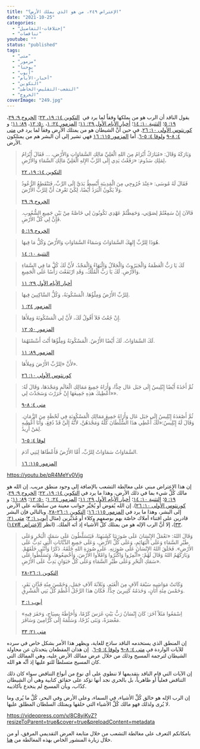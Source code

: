 ```yaml
---
title: "الإعتراض ٢٤٩، من هو الذي يملك الأرض؟"
date: "2021-10-25"
categories: 
  - "إختلافات-التفاصيل"
  - "تناقضات"
youtube: ""
status: "published"
tags: 
  - "متى"
  - "مزمور"
  - "يوحنا"
  - "أيوب"
  - "أخبار-الأيام"
  - "التكوين"
  - "التشعب-التقليص-الخاطئ"
  - "الخروج"
coverImage: "249.jpg"
---
```


يقول الناقد أن الرب هو من يملكها وفقاً لما يرد في  [التكوين ١٤: ١٩، ٢٢](https://my.bible.com/bible/101/GEN.14.19-22)؛ [الخروج ٩: ٢٩](https://my.bible.com/bible/101/EXO.9.29)، [١٩: ٥](https://my.bible.com/bible/101/EXO.19.5)؛ [التثنية ١٠: ١٤](https://my.bible.com/bible/101/DEU.10.14)؛ [أخبار الأيام الأول ٢٩: ١١](https://my.bible.com/bible/101/1CH.29.11)؛ [المزمور ٢٤: ١](https://my.bible.com/bible/101/PSA.24.1)، [٥٠: ١٢](https://my.bible.com/bible/101/PSA.50.12)، [٨٩: ١١](https://my.bible.com/bible/101/PSA.89.11)؛ و [كورنثوس الأولى ١٠: ٢٦](https://my.bible.com/bible/101/1CO.10.26). في حين أنَّ الشيطان هو من يمتلك الأرض وفقاً لما يرد في [متى ٤: ٨-٩](https://my.bible.com/bible/101/MAT.4.8-9) و[لوقا ٤: ٥-٦](https://my.bible.com/bible/101/LUK.4.5-6). أما [المزمور ١١٥: ١٦](https://my.bible.com/bible/101/PSA.115.16) فهي تشير إلى أن البشر هم من يمتلكون الأرض.

> وَبَارَكَهُ وَقَالَ: «مُبَارَكٌ أَبْرَامُ مِنَ اللهِ الْعَلِيِّ مَالِكِ السَّمَاوَاتِ وَالأَرْضِ، … فَقَالَ أَبْرَامُ لِمَلِكِ سَدُومَ: «رَفَعْتُ يَدِي إِلَى الرَّبِّ الإِلهِ الْعَلِيِّ مَالِكِ السَّمَاءِ وَالأَرْضِ،
> 
> [التكوين ١٤: ١٩، ٢٢](https://my.bible.com/bible/101/GEN.14.19-22)

> فَقَالَ لَهُ مُوسَى: «عِنْدَ خُرُوجِي مِنَ الْمَدِينَةِ أَبْسِطُ يَدَيَّ إِلَى الرَّبِّ، فَتَنْقَطِعُ الرُّعُودُ وَلاَ يَكُونُ الْبَرَدُ أَيْضًا، لِكَيْ تَعْرِفَ أَنَّ لِلرَّبِّ الأَرْضَ.
> 
> [الخروج ٩: ٢٩](https://my.bible.com/bible/101/EXO.9.29)

> فَالآنَ إِنْ سَمِعْتُمْ لِصَوْتِي، وَحَفِظْتُمْ عَهْدِي تَكُونُونَ لِي خَاصَّةً مِنْ بَيْنِ جَمِيعِ الشُّعُوبِ. فَإِنَّ لِي كُلَّ الأَرْضِ.
> 
> [الخروج ١٩: ٥](https://my.bible.com/bible/101/EXO.19.5)

> هُوَذَا لِلرَّبِّ إِلهِكَ السَّمَاوَاتُ وَسَمَاءُ السَّمَاوَاتِ وَالأَرْضُ وَكُلُّ مَا فِيهَا.
> 
> [التثنية ١٠: ١٤](https://my.bible.com/bible/101/DEU.10.14)

> لَكَ يَا رَبُّ الْعَظَمَةُ وَالْجَبَرُوتُ وَالْجَلاَلُ وَالْبَهَاءُ وَالْمَجْدُ، لأَنَّ لَكَ كُلَّ مَا فِي السَّمَاءِ وَالأَرْضِ. لَكَ يَا رَبُّ الْمُلْكُ، وَقَدِ ارْتَفَعْتَ رَأْسًا عَلَى الْجَمِيعِ.
> 
> [أخبار الأيام الأول ٢٩: ١١](https://my.bible.com/bible/101/1CH.29.11)

> لِلرَّبِّ الأَرْضُ وَمِلْؤُهَا. الْمَسْكُونَةُ، وَكُلُّ السَّاكِنِينَ فِيهَا.
> 
> [المزمو](https://my.bible.com/bible/101/PSA.24.1)[ر](https://my.bible.com/bible/101/PSA.24.1) [٢٤: ١](https://my.bible.com/bible/101/PSA.24.1)

> إِنْ جُعْتُ فَلاَ أَقُولُ لَكَ، لأَنَّ لِي الْمَسْكُونَةَ وَمِلأَهَا.
> 
> [المزمور ٥٠: ١٢](https://my.bible.com/bible/101/PSA.50.12)

> لَكَ السَّمَاوَاتُ. لَكَ أَيْضًا الأَرْضُ. الْمَسْكُونَةُ وَمِلْؤُهَا أَنْتَ أَسَّسْتَهُمَا.
> 
> [المزمور ٨٩: ١١](https://my.bible.com/bible/101/PSA.89.11)

> لأَنَّ «لِلرَّبِّ الأَرْضَ وَمِلأَهَا».
> 
> [كورنثوس الأولى ١٠: ٢٦](https://my.bible.com/bible/101/1CO.10.26)

> ثُمَّ أَخَذَهُ أَيْضًا إِبْلِيسُ إِلَى جَبَل عَال جِدًّا، وَأَرَاهُ جَمِيعَ مَمَالِكِ الْعَالَمِ وَمَجْدَهَا، وَقَالَ لَهُ: «أُعْطِيكَ هذِهِ جَمِيعَهَا إِنْ خَرَرْتَ وَسَجَدْتَ لِي».
> 
> [متى ٤: ٨-٩](https://my.bible.com/bible/101/MAT.4.8-9)

> ثُمَّ أَصْعَدَهُ إِبْلِيسُ إِلَى جَبَل عَال وَأَرَاهُ جَمِيعَ مَمَالِكِ الْمَسْكُونَةِ فِي لَحْظَةٍ مِنَ الزَّمَانِ. وَقَالَ لَهُ إِبْلِيسُ:«لَكَ أُعْطِي هذَا السُّلْطَانَ كُلَّهُ وَمَجْدَهُنَّ، لأَنَّهُ إِلَيَّ قَدْ دُفِعَ، وَأَنَا أُعْطِيهِ لِمَنْ أُرِيدُ.
> 
> [لوقا ٤: ٥-٦](https://my.bible.com/bible/101/LUK.4.5-6)

> السَّمَاوَاتُ سَمَاوَاتٌ لِلرَّبِّ، أَمَّا الأَرْضُ فَأَعْطَاهَا لِبَنِي آدَمَ.
> 
> [المزمور ١١٥: ١٦](https://my.bible.com/bible/101/PSA.115.16)

https://youtu.be/pR4MeYv0Vjg

إن هذا الإعتراض مبني على مغالطة التشعب بالإضافة إلى وجود منطق مريب. إن الله هو مالك كُلِّ شيء بما في ذلك الأرض، وهذا ما يرد في [التكوين ١٤: ١٩، ٢٢](https://my.bible.com/bible/101/GEN.14.19-22)؛ [الخروج ٩: ٢٩](https://my.bible.com/bible/101/EXO.9.29)، [١٩: ٥](https://my.bible.com/bible/101/EXO.19.5)؛ [التثنية ١٠: ١٤](https://my.bible.com/bible/101/DEU.10.14)؛ [أخبار الأيام الأول ٢٩: ١١](https://my.bible.com/bible/101/1CH.29.11)؛ [المزمور ٢٤: ١](https://my.bible.com/bible/101/PSA.24.1)؛ [٥٠: ١٢](https://my.bible.com/bible/101/PSA.50.12)؛ [٨٩: ١١](https://my.bible.com/bible/101/PSA.89.11)؛ و [كورنثوس الأولى ١٠: ٢٦](https://my.bible.com/bible/101/1CO.10.26)). إن الله يُفوض أو يُجَيِّر جوانب معينة من سلطانه على الأرض إلى البشر، وهذا ما يرد في [المزمور ١١٥: ١٦](https://my.bible.com/bible/101/PSA.115.16)؛ [التكوين ١: ٢٦-٢٨](https://my.bible.com/bible/101/GEN.1.26-28). وبالتالي فإن البشر قادرين على اقتناء أملاك خاصّة بهم بوصفهم وكلاء أو مُدَبِّرين (مثال [أيوب ١: ٣](https://my.bible.com/bible/101/JOB.1.3)؛ [متى ٢١: ٣٣](https://my.bible.com/bible/101/MAT.21.33))، إلا أنَّ الرب الإله هو من يمتلك كلَّ الأشياء إذ أنَه الملك. (انظر [الإعتراض #١٤٧](https://reasonofhope.com/2020/04/06/objection147/)).

> وَقَالَ اللهُ: «نَعْمَلُ الإِنْسَانَ عَلَى صُورَتِنَا كَشَبَهِنَا، فَيَتَسَلَّطُونَ عَلَى سَمَكِ الْبَحْرِ وَعَلَى طَيْرِ السَّمَاءِ وَعَلَى الْبَهَائِمِ، وَعَلَى كُلِّ الأَرْضِ، وَعَلَى جَمِيعِ الدَّبَّابَاتِ الَّتِي تَدِبُّ عَلَى الأَرْضِ». فَخَلَقَ اللهُ الإِنْسَانَ عَلَى صُورَتِهِ. عَلَى صُورَةِ اللهِ خَلَقَهُ. ذَكَرًا وَأُنْثَى خَلَقَهُمْ. وَبَارَكَهُمُ اللهُ وَقَالَ لَهُمْ: «أَثْمِرُوا وَاكْثُرُوا وَامْلأُوا الأَرْضَ، وَأَخْضِعُوهَا، وَتَسَلَّطُوا عَلَى سَمَكِ الْبَحْرِ وَعَلَى طَيْرِ السَّمَاءِ وَعَلَى كُلِّ حَيَوَانٍ يَدِبُّ عَلَى الأَرْضِ».
> 
> [التكوين ١: ٢٦-٢٨](https://my.bible.com/bible/101/GEN.1.26-28)

> وَكَانَتْ مَوَاشِيهِ سَبْعَةَ آلاَفٍ مِنَ الْغَنَمِ، وَثَلاَثَةَ آلاَفِ جَمَل، وَخَمْسَ مِئَةِ فَدَّانِ بَقَرٍ، وَخَمْسَ مِئَةِ أَتَانٍ، وَخَدَمُهُ كَثِيرِينَ جِدًّا. فَكَانَ هذَا الرَّجُلُ أَعْظَمَ كُلِّ بَنِي الْمَشْرِقِ.
> 
> [أيوب ١: ٣](https://my.bible.com/bible/101/JOB.1.3)

> «اِسْمَعُوا مَثَلاً آخَرَ: كَانَ إِنْسَانٌ رَبُّ بَيْتٍ غَرَسَ كَرْمًا، وَأَحَاطَهُ بِسِيَاجٍ، وَحَفَرَ فِيهِ مَعْصَرَةً، وَبَنَى بُرْجًا، وَسَلَّمَهُ إِلَى كَرَّامِينَ وَسَافَرَ.
> 
> [متى ٢١: ٣٣](https://my.bible.com/bible/101/MAT.21.33)

إن المنطق الذي يستخدمه الناقد ساذج للغاية، ويظهر هذا الأمر بشكل خاص في سرده للآيات الواردة في [متى ٤: ٨-٩](https://my.bible.com/bible/101/MAT.4.8-9) و[لوقا ٤: ٥-٦](https://my.bible.com/bible/101/LUK.4.5-6).  إن هذان المقطعان يتحدثان عن محاولة الشيطان لترجمة المسيح وذلك من خلال عرض ممالك الأرض عليه، وهي الممالك التي كان المسيح متسلطاً للتو عليها إذ أنَّه هو الله. 

إن الآيات التي قام الناقد بتقديمها لا تنطوي على أي نوع من أنواع التناقض سواء كان ذلك التناقض فعلياً أو ظاهرياً، بل بالحري نجد أنها تؤكد على حقائق كتابية وهي أن الشيطان كذّاب، وبأن المسيح لم ينخدع بأكاذيبه.

إن الرب الإله هو خالق كُلِّ الأشياء، في السماء، وعلى الأرض وفي البحر، كُلَّ ما يُرى وما لا يُرى ولذلك فهو مالك كُلِّ الأشياء التي خلقها ويمتلك السلطان المطلق عليها.

https://videopress.com/v/8C8yiKvZ?resizeToParent=true&cover=true&preloadContent=metadata

بامكانكم التعرف على مغالطة التشعب من خلال متابعة العرض التقديمي المرفق، أو من خلال زيارة المنشور الخاص بهذه المغالطة من [هنا](https://reasonofhope.com/2019/07/25/bifurcation/).
